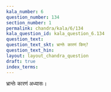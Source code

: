 ```yaml
---
kala_number: 6
question_number: 134
section_number: 1
permalink: chandra/kala/6/134
kala_question_id: kala_question_6.134
question_text: 
question_text_skt: भ्रान्तेः कारणं किम्?
question_text_hin: 
layout: layout_chandra_question
draft: true
index_terms:
---
```


<!-- skt-start -->
भ्रान्तेः कारणं अध्यासः।
<!-- skt-end -->

<!-- eng-start -->
<!-- eng-end -->

